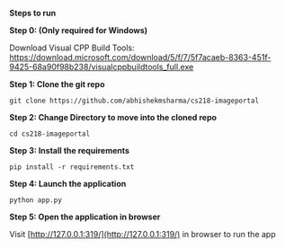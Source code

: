 

**Steps to run**

**Step 0: (Only required for Windows)**

Download Visual CPP Build Tools: https://download.microsoft.com/download/5/f/7/5f7acaeb-8363-451f-9425-68a90f98b238/visualcppbuildtools_full.exe

**Step 1: Clone the git repo**

    git clone https://github.com/abhishekmsharma/cs218-imageportal

**Step 2: Change Directory to move into the cloned repo**

    cd cs218-imageportal

**Step 3: Install the requirements** 

    pip install -r requirements.txt

**Step 4: Launch the application**

    python app.py

**Step 5: Open the application in browser**

Visit [http://127.0.0.1:319/](http://127.0.0.1:319/)  in browser to run the app
